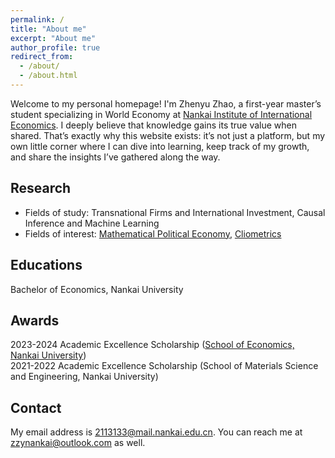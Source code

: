 ```yaml
---
permalink: /
title: "About me"
excerpt: "About me"
author_profile: true
redirect_from: 
  - /about/
  - /about.html
---
```


Welcome to my personal homepage! I'm Zhenyu Zhao, a first-year master’s student specializing in World Economy at [Nankai Institute of International Economics](https://nkiie.nankai.edu.cn/main.htm). I deeply believe that knowledge gains its true value when shared. That’s exactly why this website exists: it’s not just a platform, but my own little corner where I can dive into learning, keep track of my growth, and share the insights I’ve gathered along the way.

Research
------
- Fields of study: Transnational Firms and International Investment, Causal Inference and Machine Learning
- Fields of interest: [Mathematical Political Economy](https://xishanyu2.github.io/blogs/mpe), [Cliometrics](https://xishanyu2.github.io/blogs/eh)

Educations
------

Bachelor of Economics, Nankai University

Awards
------
2023-2024 Academic Excellence Scholarship ([School of Economics, Nankai University](https://economics.nankai.edu.cn/))  
2021-2022 Academic Excellence Scholarship (School of Materials Science and Engineering, Nankai University)

Contact
------
My email address is <2113133@mail.nankai.edu.cn>. You can reach me at <zzynankai@outlook.com> as well.
